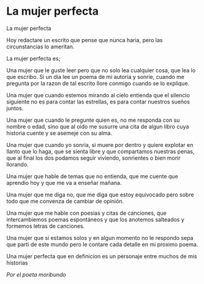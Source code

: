 
# La mujer perfecta

La mujer perfecta

Hoy redactare un escrito que pense que nunca haria, pero las circunstancias lo ameritan.

La mujer perfecta es;

Una mujer que le guste leer pero que no solo lea cualquier cosa, que lea lo que escribo.
Si un dia lee un poema de mi autoria y sonrie, cuando me pregunta por la razon de tal escrito llore conmigo cuando se lo explique.

Una mujer que cuando estemos mirando al cielo entienda que el silencio siguiente no es para contar las estrellas, es para contar nuestros sueños juntos.

Una mujer que cuando le pregunte quien es, no me responda con su nombre o edad, sino que al oido me susurre una cita de algun libro cuya historia cuente y se asemeje con su alma.

Una mujer que cuando yo sonria, si muere por dentro y quiere explotar en llanto que lo haga, que se sienta libre y que compartamos nuestras penas, que al final los dos podamos seguir viviendo, sonrientes o bien morir llorando.

Una mujer que hable de temas que no entienda, que me cuente que aprendio hoy y que me va a enseñar mañana.

Una mujer que me diga no, que me diga que estoy equivocado pero sobre todo que me convenza de cambiar de opinión.

Una mujer que me hable con poesias y citas de canciones, que intercambiemos poemas espontáneos y que los anotemos salteados y formemos letras de canciones.

Una mujer que si estamos solos y en algun momento no le respondo sepa que parti de este mundo pero le contare cada detalle en mi proximo poema.

Una mujer perfecta que en definicion es un personaje entre muchos de mis historias

*Por el poeta moribundo*
